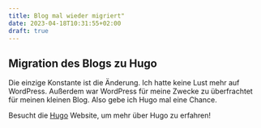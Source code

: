 ```yaml
---
title: Blog mal wieder migriert"
date: 2023-04-18T10:31:55+02:00
draft: true
---
```


## Migration des Blogs zu Hugo

Die einzige Konstante ist die Änderung. Ich hatte keine Lust mehr auf
WordPress. Außerdem war WordPress für meine Zwecke zu überfrachtet für meinen
kleinen Blog. Also gebe ich Hugo mal eine Chance.

Besucht die [Hugo](https://gohugo.io) Website, um mehr über Hugo zu erfahren!
